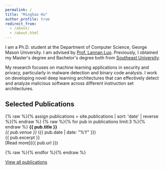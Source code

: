```yaml
---
permalink: /
title: "Minghao Hu"
author_profile: true
redirect_from: 
  - /about/
  - /about.html
---
```


I am a Ph.D. student at the Department of Computer Science, George Mason University. I am advised by [Prof. Lannan Luo](https://lannan.github.io/). Previously, I obtained my Master's degree and Bachelor's degree both from [Southeast University](https://www.seu.edu.cn/). 

My research focuses on machine learning applications in security and privacy, particularly in malware detection and binary code analysis. I work on developing novel deep learning architectures that can effectively detect and analyze malicious software across different instruction set architectures.

## Selected Publications

{% raw %}{% assign publications = site.publications | sort: 'date' | reverse %}{% endraw %}
{% raw %}{% for pub in publications limit:3 %}{% endraw %}
**{{ pub.title }}**  
*{{ pub.venue }}* ({{ pub.date | date: "%Y" }})  
{{ pub.excerpt }}  
[Read more]({{ pub.url }})

{% raw %}{% endfor %}{% endraw %}

[View all publications](/publications/)

